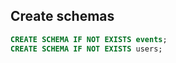 ## Create schemas

```sql
CREATE SCHEMA IF NOT EXISTS events;
CREATE SCHEMA IF NOT EXISTS users;
```
